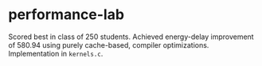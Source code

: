 # performance-lab

Scored best in class of 250 students. Achieved energy-delay improvement of 580.94 using purely cache-based, compiler optimizations. Implementation in `kernels.c`.
